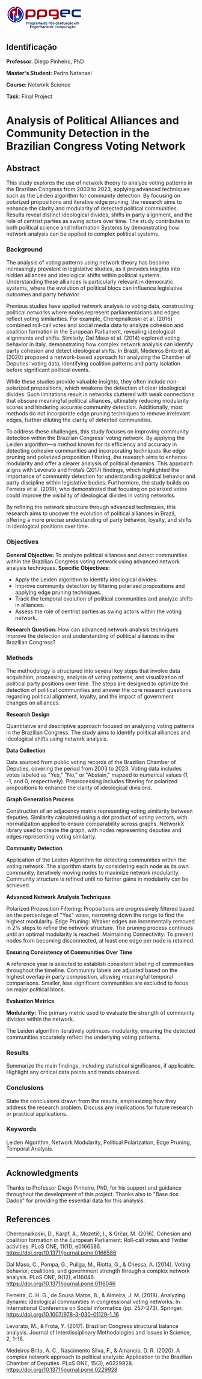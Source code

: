 
<img src="assets/ppgec.png" alt="drawing" width="200"/>

## Identificação
**Professor**: Diego Pinheiro, PhD

**Master's Student**: Pedro Natanael

**Course**: Network Science

**Task**: Final Project

# Analysis of Political Alliances and Community Detection in the Brazilian Congress Voting Network

## Abstract

This study explores the use of network theory to analyze voting patterns in the Brazilian Congress from 2003 to 2023, applying advanced techniques such as the Leiden algorithm for community detection. By focusing on polarized propositions and iterative edge pruning, the research aims to enhance the clarity and modularity of detected political communities. Results reveal distinct ideological divides, shifts in party alignment, and the role of centrist parties as swing actors over time. The study contributes to both political science and Information Systems by demonstrating how network analysis can be applied to complex political systems.

### Background
The analysis of voting patterns using network theory has become increasingly prevalent in legislative studies, as it provides insights into hidden alliances and ideological shifts within political systems. Understanding these alliances is particularly relevant in democratic systems, where the evolution of political blocs can influence legislative outcomes and party behavior​.

Previous studies have applied network analysis to voting data, constructing political networks where nodes represent parliamentarians and edges reflect voting similarities. For example, Cherepnalkoski et al. (2016) combined roll-call votes and social media data to analyze cohesion and coalition formation in the European Parliament, revealing ideological alignments and shifts​. Similarly, Dal Maso et al. (2014) explored voting behavior in Italy, demonstrating how complex network analysis can identify party cohesion and detect ideological shifts​. In Brazil, Medeiros Brito et al. (2020) proposed a network-based approach for analyzing the Chamber of Deputies' voting data, identifying coalition patterns and party isolation before significant political events​.

While these studies provide valuable insights, they often include non-polarized propositions, which weakens the detection of clear ideological divides. Such limitations result in networks cluttered with weak connections that obscure meaningful political alliances, ultimately reducing modularity scores and hindering accurate community detection. Additionally, most methods do not incorporate edge pruning techniques to remove irrelevant edges, further diluting the clarity of detected communities​.

To address these challenges, this study focuses on improving community detection within the Brazilian Congress’ voting network. By applying the Leiden algorithm—a method known for its efficiency and accuracy in detecting cohesive communities and incorporating techniques like edge pruning and polarized proposition filtering, the research aims to enhance modularity and offer a clearer analysis of political dynamics. This approach aligns with Levorato and Frota’s (2017) findings, which highlighted the importance of community detection for understanding political behavior and party discipline within legislative bodies. Furthermore, the study builds on Ferreira et al. (2018), who demonstrated that focusing on polarized votes could improve the visibility of ideological divides in voting networks.

By refining the network structure through advanced techniques, this research aims to uncover the evolution of political alliances in Brazil, offering a more precise understanding of party behavior, loyalty, and shifts in ideological positions over time​.

### Objectives

**General Objective:** To analyze political alliances and detect communities within the Brazilian Congress voting network using advanced network analysis techniques.
**Specific Objectives:**
- Apply the Leiden algorithm to identify ideological divides.
- Improve community detection by filtering polarized propositions and applying edge pruning techniques.
- Track the temporal evolution of political communities and analyze shifts in alliances.
- Assess the role of centrist parties as swing actors within the voting network.

**Research Question:** How can advanced network analysis techniques improve the detection and understanding of political alliances in the Brazilian Congress?

### Methods

The methodology is structured into several key steps that involve data acquisition, processing, analysis of voting patterns, and visualization of political party positions over time. The steps are designed to optimize the detection of political communities and answer the core research questions regarding political alignment, loyalty, and the impact of government changes on alliances.

**Research Design**

Quantitative and descriptive approach focused on analyzing voting patterns in the Brazilian Congress.
The study aims to identify political alliances and ideological shifts using network analysis.

**Data Collection**

Data sourced from public voting records of the Brazilian Chamber of Deputies, covering the period from 2003 to 2023.
Voting data includes votes labeled as "Yes," "No," or "Abstain," mapped to numerical values (1, -1, and 0, respectively).
Preprocessing includes filtering for polarized propositions to enhance the clarity of ideological divisions.

**Graph Generation Process**

Construction of an adjacency matrix representing voting similarity between deputies.
Similarity calculated using a dot product of voting vectors, with normalization applied to ensure comparability across graphs.
NetworkX library used to create the graph, with nodes representing deputies and edges representing voting similarity.

**Community Detection**

Application of the Leiden Algorithm for detecting communities within the voting network.
The algorithm starts by considering each node as its own community, iteratively moving nodes to maximize network modularity.
Community structure is refined until no further gains in modularity can be achieved.

**Advanced Network Analysis Techniques**

Polarized Proposition Filtering: Propositions are progressively filtered based on the percentage of "Yes" votes, narrowing down the range to find the highest modularity.
Edge Pruning: Weaker edges are incrementally removed in 2% steps to refine the network structure. The pruning process continues until an optimal modularity is reached.
Maintaining Connectivity: To prevent nodes from becoming disconnected, at least one edge per node is retained.

**Ensuring Consistency of Communities Over Time**

A reference year is selected to establish consistent labeling of communities throughout the timeline.
Community labels are adjusted based on the highest overlap in party composition, allowing meaningful temporal comparisons.
Smaller, less significant communities are excluded to focus on major political blocs.

**Evaluation Metrics**

**Modularity:** The primary metric used to evaluate the strength of community division within the network.

The Leiden algorithm iteratively optimizes modularity, ensuring the detected communities accurately reflect the underlying voting patterns.

### Results
Summarize the main findings, including statistical significance, if applicable. Highlight any critical data points and trends observed.

### Conclusions
State the conclusions drawn from the results, emphasizing how they address the research problem. Discuss any implications for future research or practical applications.

### Keywords
Leiden Algorithm, Network Modularity, Political Polarization, Edge Pruning, Temporal Analysis.

---

## Acknowledgments
Thanks to Professor Diego Pinheiro, PhD, for his support and guidance throughout the development of this project. Thanks also to "Base dos Dados" for providing the essential data for this analysis.

## References
Cherepnalkoski, D., Karpf, A., Mozetič, I., & Grčar, M. (2016). Cohesion and coalition formation in the European Parliament: Roll-call votes and Twitter activities. PLoS ONE, 11(11), e0166586. https://doi.org/10.1371/journal.pone.0166586

Dal Maso, C., Pompa, G., Puliga, M., Riotta, G., & Chessa, A. (2014). Voting behavior, coalitions, and government strength through a complex network analysis. PLoS ONE, 9(12), e116046. https://doi.org/10.1371/journal.pone.0116046

Ferreira, C. H. G., de Sousa Matos, B., & Almeira, J. M. (2018). Analyzing dynamic ideological communities in congressional voting networks. In International Conference on Social Informatics (pp. 257–273). Springer. https://doi.org/10.1007/978-3-030-01129-1_16

Levorato, M., & Frota, Y. (2017). Brazilian Congress structural balance analysis. Journal of Interdisciplinary Methodologies and Issues in Science, 2, 1–18.

Medeiros Brito, A. C., Nascimento Silva, F., & Amancio, D. R. (2020). A complex network approach to political analysis: Application to the Brazilian Chamber of Deputies. PLoS ONE, 15(3), e0229928. https://doi.org/10.1371/journal.pone.0229928
